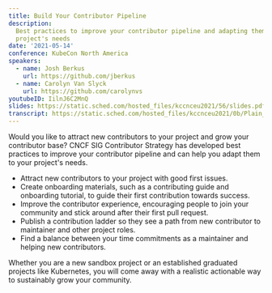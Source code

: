 ```yaml
---
title: Build Your Contributor Pipeline
description:
  Best practices to improve your contributor pipeline and adapting them to your
  project's needs
date: '2021-05-14'
conference: KubeCon North America
speakers:
  - name: Josh Berkus
    url: https://github.com/jberkus
  - name: Carolyn Van Slyck
    url: https://github.com/carolynvs
youtubeID: IilnJ6C2MnQ
slides: https://static.sched.com/hosted_files/kccnceu2021/56/slides.pdf
transcript: https://static.sched.com/hosted_files/kccnceu2021/0b/Plain_Text_Transcript_91_KNAI-5483
---
```


Would you like to attract new contributors to your project and grow your
contributor base? CNCF SIG Contributor Strategy has developed best practices to
improve your contributor pipeline and can help you adapt them to your project's
needs.

- Attract new contributors to your project with good first issues.
- Create onboarding materials, such as a contributing guide and onboarding
  tutorial, to guide their first contribution towards success.
- Improve the contributor experience, encouraging people to join your community
  and stick around after their first pull request.
- Publish a contribution ladder so they see a path from new contributor to
  maintainer and other project roles.
- Find a balance between your time commitments as a maintainer and helping new
  contributors.

Whether you are a new sandbox project or an established graduated projects like
Kubernetes, you will come away with a realistic actionable way to sustainably
grow your community.
